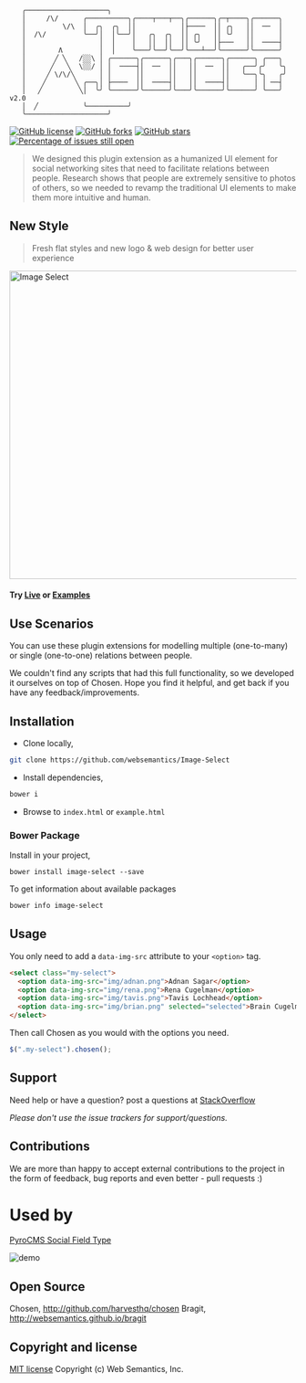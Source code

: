 ```
   ╭────────────────────╮                                                                  
   │     /\/      ╭──────────╮╭────┬───┬──╮╭──────╮╭─┬────╮╭──────╮                        
   │         \/\  │  ╭╮  ╭╮  ││           │├────  ││ ╭╮   ││  ──  │                        
   │  /\/         ╰──╯│  │╰──╯│   ╭╮  ╭╮  ││ ╭╮   ││ ╰╯   ││      │                        
   │                  │  │    │   ││  ││  ││ ╰╯   │├───   ││  ────┤                        
   │        Λ         │  │    ╰───╯╰──╯╰──╯╰───┴──╯╰──────╯╰──────╯                        
   │       ╱ ╲   /░░\ │ ╭──────╮╭──────╮╭───╮╭──────╮╭──────╮ ╭───╮                         
   │      ╱   ╲  \░░/ │ │  ────┤│  ──  ││   ││  ──  ││   ╭──╯╭╯   ╰╮                        
   │     ╱ \/\/╲      │ │      ││      ││   ││      ││   ╰──╮╰╮   ╭╯                        
   │    ╱       ╲ ╭──╮│ ├────  ││  ────┤│   ││  ────┤│      │ │ ──┤                         
   │   ╱         ╲│  ╰╯ ╰──────╯╰──────╯╰───╯╰──────╯╰──────╯ ╰───╯  v2.0                       
   │  ╱           ╰──────────╯
   ╰────────────────────╯                                                                  
```

[![GitHub license](https://img.shields.io/badge/license-MIT-blue.svg)](https://raw.githubusercontent.com/websemantics/Image-Select/master/LICENSE) [![GitHub forks](https://img.shields.io/github/forks/websemantics/Image-Select.svg)](https://github.com/websemantics/Image-Select/network) [![GitHub stars](https://img.shields.io/github/stars/websemantics/Image-Select.svg)](https://github.com/websemantics/Image-Select/stargazers)
[![Percentage of issues still open](http://isitmaintained.com/badge/open/websemantics/Image-Select.svg)](http://isitmaintained.com/project/websemantics/Image-Select "Percentage of issues still open")

> We designed this plugin extension as a humanized UI element for social networking sites that need to facilitate relations between people. Research shows that people are extremely sensitive to photos of others, so we needed to revamp the traditional UI elements to make them more intuitive and human.


## New Style
> Fresh flat styles and new logo & web design for better user experience

<img src="http://websemantics.github.io/Image-Select/img/sample-w540@2x.png" style="width:540px" alt="Image Select"/>

#### Try [Live](http://websemantics.github.io/Image-Select/) or [Examples](http://websemantics.github.io/Image-Select/example.html)


## Use Scenarios

You can use these plugin extensions for modelling multiple (one-to-many) or single (one-to-one) relations between people.

We couldn't find any scripts that had this full functionality, so we developed it ourselves on top of Chosen. Hope you find it helpful, and get back if you have any feedback/improvements.


## Installation

- Clone locally,

```bash
git clone https://github.com/websemantics/Image-Select
```

- Install dependencies,

```bash
bower i
```

- Browse to `index.html` or `example.html`


### Bower Package

Install in your project,

```
bower install image-select --save
```

To get information about available packages

```bash
bower info image-select
```

## Usage

You only need to add a `data-img-src` attribute to your `<option>` tag.

```html
<select class="my-select">
  <option data-img-src="img/adnan.png">Adnan Sagar</option>
  <option data-img-src="img/rena.png">Rena Cugelman</option>
  <option data-img-src="img/tavis.png">Tavis Lochhead</option>
  <option data-img-src="img/brian.png" selected="selected">Brain Cugelman</option>
</select>
```

Then call Chosen as you would with the options you need.

```javascript
$(".my-select").chosen();
```


## Support

Need help or have a question? post a questions at [StackOverflow](https://stackoverflow.com/questions/tagged/image-select)

*Please don't use the issue trackers for support/questions.*


## Contributions

We are more than happy to accept external contributions to the project in the form of feedback, bug reports and even better - pull requests :)


# Used by

[PyroCMS Social Field Type](https://github.com/websemantics/social-field_type)

![demo](https://raw.githubusercontent.com/websemantics/Image-Select/master/img/social_field_type.gif)


## Open Source
Chosen, http://github.com/harvesthq/chosen
Bragit, http://websemantics.github.io/bragit


## Copyright and license

[MIT license](http://opensource.org/licenses/mit-license.php)
Copyright (c) Web Semantics, Inc.
